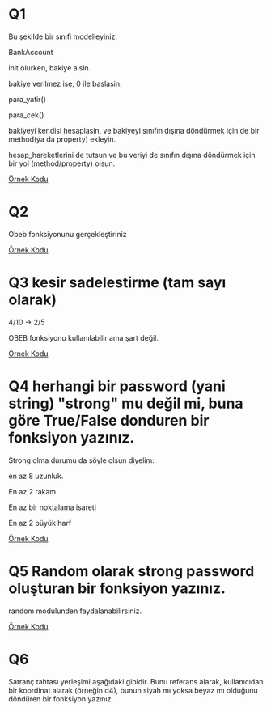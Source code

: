 # Q1
Bu şekilde bir sınıfi modelleyiniz:

BankAccount

   init olurken, bakiye alsin.
   
   bakiye verilmez ise, 0 ile baslasin.
   
   para_yatir()
   
   para_cek()
   
   bakiyeyi kendisi hesaplasin, ve bakiyeyi sınıfın dışına döndürmek için de bir method(ya da property) ekleyin.
   
   hesap_hareketlerini de tutsun ve bu veriyi de sınıfın dışına döndürmek için bir yol (method/property) olsun.


[Örnek Kodu](q1.py)

# Q2
Obeb fonksiyonunu gerçekleştiriniz

[Örnek Kodu](q3.py)

# Q3 kesir sadelestirme (tam sayı olarak)
4/10 -> 2/5

OBEB fonksiyonu kullanılabilir ama şart değil.

[Örnek Kodu](q3.py)

# Q4 herhangi bir password (yani string) "strong" mu değil mi, buna göre True/False donduren bir fonksiyon yazınız.
Strong olma durumu da şöyle olsun diyelim:

en az 8 uzunluk.

En az 2 rakam

En az bir noktalama isareti

En az 2 büyük harf

[Örnek Kodu](q4.py)

# Q5 Random olarak strong password oluşturan bir fonksiyon yazınız.

random modulunden faydalanabilirsiniz.

[Örnek Kodu](q5.py)

# Q6

Satranç tahtası yerleşimi aşağıdaki gibidir. Bunu referans alarak, kullanıcıdan bir koordinat alarak (örneğin d4), bunun siyah mı yoksa beyaz mı olduğunu döndüren bir fonksiyon yazınız.


